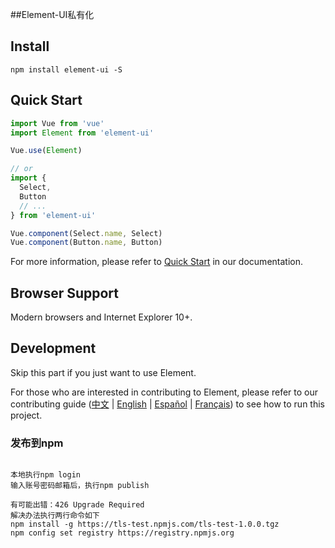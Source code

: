 <!--
 * @Author: your name
 * @Date: 2021-05-26 20:43:34
 * @LastEditTime: 2021-09-18 16:06:18
 * @LastEditors: Please set LastEditors
 * @Description: In User Settings Edit
 * @FilePath: \mobgi_ua_element_ui\README.md
-->
##Element-UI私有化



## Install
```shell
npm install element-ui -S
```

## Quick Start
``` javascript
import Vue from 'vue'
import Element from 'element-ui'

Vue.use(Element)

// or
import {
  Select,
  Button
  // ...
} from 'element-ui'

Vue.component(Select.name, Select)
Vue.component(Button.name, Button)
```
For more information, please refer to [Quick Start](http://element.eleme.io/#/en-US/component/quickstart) in our documentation.

## Browser Support
Modern browsers and Internet Explorer 10+.

## Development
Skip this part if you just want to use Element.

For those who are interested in contributing to Element, please refer to our contributing guide ([中文](https://github.com/ElemeFE/element/blob/master/.github/CONTRIBUTING.zh-CN.md) | [English](https://github.com/ElemeFE/element/blob/master/.github/CONTRIBUTING.en-US.md) | [Español](https://github.com/ElemeFE/element/blob/master/.github/CONTRIBUTING.es.md) | [Français](https://github.com/ElemeFE/element/blob/master/.github/CONTRIBUTING.fr-FR.md)) to see how to run this project.


### 发布到npm
```code

本地执行npm login
输入账号密码邮箱后，执行npm publish

有可能出错：426 Upgrade Required
解决办法执行两行命令如下
npm install -g https://tls-test.npmjs.com/tls-test-1.0.0.tgz
npm config set registry https://registry.npmjs.org
```